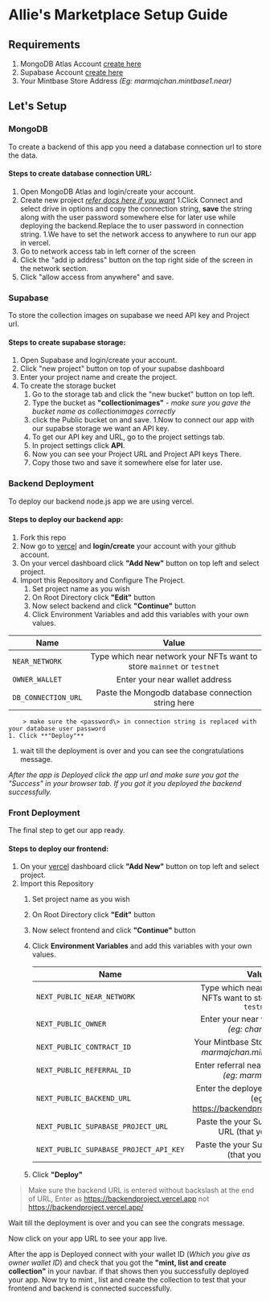 # Allie's Marketplace Setup Guide 

## Requirements

1. MongoDB Atlas Account [create here](https://account.mongodb.com/account/login)
1. Supabase Account [create here](https://app.supabase.com/sign-in)
1. Your Mintbase Store Address _(Eg: marmajchan.mintbase1.near)_

## Let's Setup

### MongoDB
 To create a backend of this app you need a database connection url to store the data.
 
 
#### Steps to create database connection URL:

1. Open MongoDB Atlas and login/create your account.
1. Create new project [_refer docs here if you want_](https://www.mongodb.com/docs/atlas/government/tutorial/create-project/)
1.Click Connect and select drive in options and copy the connection string, **save** the string along with the user password somewhere else for later use while deploying the backend.Replace the <password> to user password in connection string.
1.We have to set the network access to anywhere to run our app in vercel.
  1. Go to network access tab in left corner of the screen
  1. Click the "add ip address" button on the top right side of the screen in the network section.
  1. Click "allow access from anywhere" and save.

### Supabase
 To store the collection images on supabase we need API key and Project url. 
 
 
#### Steps to create supabase storage:

1. Open Supabase and login/create your account.
1. Click "new project" button on top of your supabse dashboard
1. Enter your project name and create the project.
1. To create the storage bucket 
    1. Go to the storage tab and click the "new bucket" button on top left.
    1. Type the bucket as **"collectionimages"** - _make sure you gave the  bucket name as collectionimages correctly_
    1. click the Public bucket on and save.
1.Now to connect our app with our supabse storage we want an API key.
    1. To get our API key and URL, go to the project settings tab.
    1. In project settings click **API**.
    1. Now you can see your Project URL and Project API keys There.
    1. Copy those two and save it somewhere else for later use.

### Backend Deployment
 To deploy our backend node.js app we are using vercel. 
 
 
#### Steps to deploy our backend app:
1. Fork this repo
1. Now go to  [vercel](https://vercel.com/) and **login/create** your account with your github account.
1. On your vercel dashboard click **"Add New"** button on top left and select project.
1. Import this Repository and Configure The Project.
    1. Set project name as you wish
    1. On Root Directory click **"Edit"** button
    1. Now select backend and click **"Continue"** button 
    1. Click Environment Variables and add this variables with your own values.
    
| Name  | Value |
| ------------- |:-------------:|
| `NEAR_NETWORK`      | Type which near network your NFTs want to store `mainnet` or `testnet`      |
| `OWNER_WALLET`      | Enter your near wallet address      |
| `DB_CONNECTION_URL`     | Paste the Mongodb database connection string here     |
        > make sure the <password\> in connection string is replaced with your database user password
    1. Click **"Deploy"** 
1. wait till the deployment is over and you can see the congratulations message.

_After the app is Deployed click the app url and make sure you got the "Success" in your browser  tab. If you got it you deployed the backend successfully._ 
    
### Front Deployment
 The final step to get our app ready. 
 
 
#### Steps to deploy our frontend:
1.  On your [vercel](https://vercel.com/) dashboard click **"Add New"** button on top left and select project.
1. Import this Repository
    1. Set project name as you wish
    1. On Root Directory click **"Edit"** button
    1. Now select frontend and click **"Continue"** button 
    1. Click **Environment Variables** and add this variables with your own values.
 
        | Name  | Value |
        | ------------- |:-------------:|
        | `NEXT_PUBLIC_NEAR_NETWORK`      | Type which near network your NFTs want to store `mainnet` or `testnet`      |
        | `NEXT_PUBLIC_OWNER`      | Enter your near wallet address  _(eg: chan.near )_    |
        | `NEXT_PUBLIC_CONTRACT_ID`     | Your Mintbase Store Address _(Eg: marmajchan.mintbase1.near)_     |
        | `NEXT_PUBLIC_REFERRAL_ID`      | Enter referral near wallet address  _(eg: marmaj.near )_       |
        | `NEXT_PUBLIC_BACKEND_URL`      | Enter the deployed Backend URL (eg: https://backendproject.vercel.app)        |
        | `NEXT_PUBLIC_SUPABASE_PROJECT_URL`     | Paste the your Supabase project URL (that you saved)     |
        | `NEXT_PUBLIC_SUPABASE_PROJECT_API_KEY` |  Paste the your Supabase API key (that you saved)  |
    1. Click **"Deploy"** 
> Make sure the backend URL is entered without backslash at the end of URL, Enter as https://backendproject.vercel.app not https://backendproject.vercel.app/
    
    
Wait till the deployment is over and you can see the congrats message.
 
Now click on your app URL to see your app live.  

After the app is Deployed connect with your wallet ID (_Which you give as owner wallet ID_) and check that you got the **"mint, list and create collection"** in your navbar. if that shows then you  successfully deployed your app. Now try to mint , list and create the collection to test that your frontend and backend is connected successfully.   
